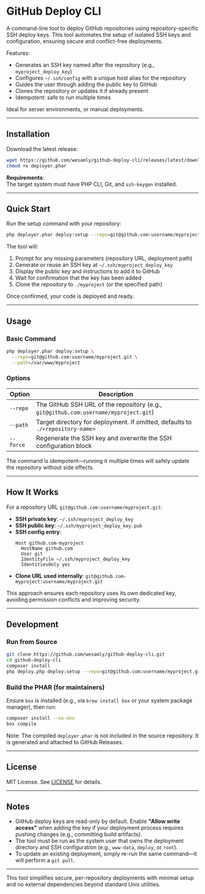 # GitHub Deploy CLI

A command-line tool to deploy GitHub repositories using repository-specific SSH deploy keys. This tool automates the setup of isolated SSH keys and configuration, ensuring secure and conflict-free deployments.

Features:
- Generates an SSH key named after the repository (e.g., `myproject_deploy_key`)
- Configures `~/.ssh/config` with a unique host alias for the repository
- Guides the user through adding the public key to GitHub
- Clones the repository or updates it if already present
- Idempotent: safe to run multiple times

Ideal for server environments, or manual deployments.

---

## Installation

Download the latest release:

```bash
wget https://github.com/wesamly/github-deploy-cli/releases/latest/download/deployer.phar
chmod +x deployer.phar
```

**Requirements**:  
The target system must have PHP CLI, Git, and `ssh-keygen` installed.

---

## Quick Start

Run the setup command with your repository:

```bash
php deployer.phar deploy:setup --repo=git@github.com:username/myproject.git
```

The tool will:
1. Prompt for any missing parameters (repository URL, deployment path)
2. Generate or reuse an SSH key at `~/.ssh/myproject_deploy_key`
3. Display the public key and instructions to add it to GitHub
4. Wait for confirmation that the key has been added
5. Clone the repository to `./myproject` (or the specified path)

Once confirmed, your code is deployed and ready.

---

## Usage

### Basic Command
```bash
php deployer.phar deploy:setup \
  --repo=git@github.com:username/myproject.git \
  --path=/var/www/myproject
```

### Options
| Option | Description |
|--------|-------------|
| `--repo` | The GitHub SSH URL of the repository (e.g., `git@github.com:username/myproject.git`) |
| `--path` | Target directory for deployment. If omitted, defaults to `./<repository-name>` |
| `--force` | Regenerate the SSH key and overwrite the SSH configuration block |

The command is idempotent—running it multiple times will safely update the repository without side effects.

---

## How It Works

For a repository URL `git@github.com:username/myproject.git`:
- **SSH private key**: `~/.ssh/myproject_deploy_key`
- **SSH public key**: `~/.ssh/myproject_deploy_key.pub`
- **SSH config entry**:
  ```
  Host github.com-myproject
    HostName github.com
    User git
    IdentityFile ~/.ssh/myproject_deploy_key
    IdentitiesOnly yes
  ```
- **Clone URL used internally**: `git@github.com-myproject:username/myproject.git`

This approach ensures each repository uses its own dedicated key, avoiding permission conflicts and improving security.

---

## Development

### Run from Source
```bash
git clone https://github.com/wesamly/github-deploy-cli.git
cd github-deploy-cli
composer install
php deploy.php deploy:setup --repo=git@github.com:username/myproject.git
```

### Build the PHAR (for maintainers)
Ensure `box` is installed (e.g., via `brew install box` or your system package manager), then run:
```bash
composer install --no-dev
box compile
```

Note: The compiled `deployer.phar` is not included in the source repository. It is generated and attached to GitHub Releases.

---

## License

MIT License. See [LICENSE](LICENSE) for details.

---

## Notes

- GitHub deploy keys are read-only by default. Enable **"Allow write access"** when adding the key if your deployment process requires pushing changes (e.g., committing build artifacts).
- The tool must be run as the system user that owns the deployment directory and SSH configuration (e.g., `www-data`, `deploy`, or `root`).
- To update an existing deployment, simply re-run the same command—it will perform a `git pull`.

--- 

This tool simplifies secure, per-repository deployments with minimal setup and no external dependencies beyond standard Unix utilities.